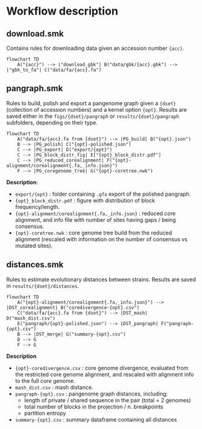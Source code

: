 # Workflow description

## download.smk

Contains rules for downloading data given an accession number `{acc}`.

```mermaid
flowchart TD
    A("{acc}") --> |"download_gbk"| B("data/gbk/{acc}.gbk") --> |"gbk_to_fa"| C("data/fa/{acc}.fa")
```

## pangraph.smk

Rules to build, polish and export a pangenome graph given a `{dset}` (collection of accession numbers) and a kernel option `{opt}`. Results are saved either in the `figs/{dset}/pangraph` or `results/{dset}/pangraph` subfolders, depending on their type.

```mermaid
flowchart TD
    A("data/fa/{acc}.fa from {dset}") --> |PG_build| B("{opt}.json") 
    B --> |PG_polish| C("{opt}-polished.json")
    C --> |PG_export| D("export/{opt}")
    C --> |PG_block_distr_fig| E["{opt}_block_distr.pdf"]
    C --> |PG_reduced_corealignment| F("{opt}-alignment/corealignment{.fa,_info.json}")
    F --> |PG_coregenome_tree| G("{opt}-coretree.nwk")
```

**Description**:
- `export/{opt}` : folder containing `.gfa` export of the polished pangraph.
- `{opt}_block_distr.pdf` : figure with distribution of block frequency/length.
- `{opt}-alignment/corealignment{.fa,_info.json}` : reduced core alignment, and info file with number of sites having gaps / being consensus.
- `{opt}-coretree.nwk` : core genome tree build from the reduced alignment (rescaled with information on the number of consensus vs mutated sites).

## distances.smk

Rules to estimate evolutionary distances between strains. Results are saved in `results/{dset}/distances`.

```mermaid
flowchart TD
    A("{opt}-alignment/corealignment{.fa,_info.json}") --> |DST_corealignment| B("coredivergence-{opt}.csv")
    C("data/fa/{acc}.fa from {dset}") --> |DST_mash| D("mash_dist.csv")
    E("pangraph/{opt}-polished.json") --> |DST_pangraph| F("pangraph-{opt}.csv")
    B --> |DST_merge| G("summary-{opt}.csv")
    D --> G
    F --> G
```

**Description**
- `{opt}-coredivergence.csv` : core genome divergence, evaluated from the restricted core genome alignment, and rescaled with alignment info to the full core genome.
- `mash_dist.csv` : mash distance.
- `pangraph-{opt}.csv` : pangenome graph distances, including:
  - length of private / shared sequence in the pair (total = 2 genomes)
  - total number of blocks in the projection / n. breakpoints
  - partition entropy
- `summary-{opt}.csv` : summary dataframe containing all distances
